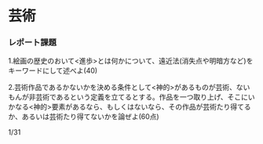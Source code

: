 
# 芸術

### レポート課題
1.絵画の歴史のおいて<進歩>とは何かについて、遠近法(消失点や明暗方など)をキーワードにして述べよ(40)

2.芸術作品であるかないかを決める条件として<神的>があるものが芸術、ないもんが非芸術であるという定義を立てるとする。作品を一つ取り上げ、そこにいかなる<神的>要素があるなら、もしくはないなら、その作品が芸術たり得てるか、あるいは芸術たり得てないかを論ぜよ(60点)

1/31
